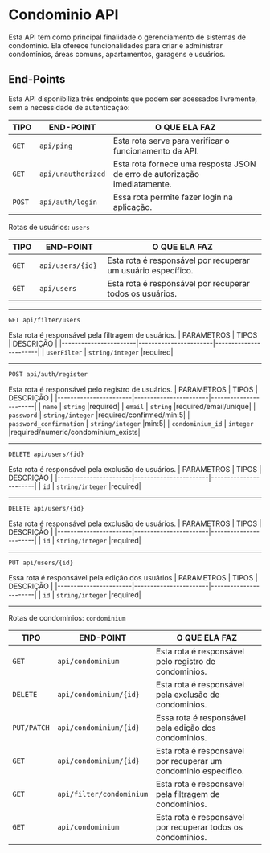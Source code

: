 # Condominio API
Esta API tem como principal finalidade o gerenciamento de sistemas de condomínio. Ela oferece funcionalidades para criar e administrar condomínios, áreas comuns, apartamentos, garagens e usuários.

## End-Points

Esta API disponibiliza três endpoints que podem ser acessados livremente, sem a necessidade de autenticação:

| TIPO | END-POINT | O QUE ELA FAZ |
|-----------------------|-----------------------|-----------------------|
| `GET`    | `api/ping`     |Esta rota serve para verificar o funcionamento da API.|
| `GET`   | `api/unauthorized`     |Esta rota fornece uma resposta JSON de erro de autorização imediatamente.|
| `POST`     | `api/auth/login `    |Essa rota permite fazer login na aplicação.|

Rotas de usuários: `users`

| TIPO | END-POINT | O QUE ELA FAZ |
|-----------------------|-----------------------|-----------------------|
| `GET`     | `api/users/{id} `    |Esta rota é responsável por recuperar um usuário específico.|
| `GET`     | `api/users`    |Esta rota é responsável por recuperar todos os usuários.|

***

```http
GET api/filter/users
```
Esta rota é responsável pela filtragem de usuários.
| PARAMETROS | TIPOS | DESCRIÇÃO |
|-----------------------|-----------------------|-----------------------|
| `userFilter`    | `string/integer`     |required|

***

```http
POST api/auth/register
```
Esta rota é responsável pelo registro de usuários.
| PARAMETROS | TIPOS | DESCRIÇÃO |
|-----------------------|-----------------------|-----------------------|
| `name`    | `string`     |required|
| `email`    | `string`     |required/email/unique|
| `password`    | `string/integer`     |required/confirmed/min:5|
| `password_confirmation`    | `string/integer`     |min:5|
| `condominium_id`    | `integer`     |required/numeric/condominium_exists|

***

```http
DELETE api/users/{id}
```
Esta rota é responsável pela exclusão de usuários.
| PARAMETROS | TIPOS | DESCRIÇÃO |
|-----------------------|-----------------------|-----------------------|
| `id`    | `string/integer`     |required|

***

```http
DELETE api/users/{id}
```
Esta rota é responsável pela exclusão de usuários.
| PARAMETROS | TIPOS | DESCRIÇÃO |
|-----------------------|-----------------------|-----------------------|
| `id`    | `string/integer`     |required|

***

```http
PUT api/users/{id}
```
Essa rota é responsável pela edição dos usuários
| PARAMETROS | TIPOS | DESCRIÇÃO |
|-----------------------|-----------------------|-----------------------|
| `id`    | `string/integer`     |required|

***

Rotas de condominios: `condominium`

| TIPO | END-POINT | O QUE ELA FAZ |
|-----------------------|-----------------------|-----------------------|
| `GET`    | `api/condominium`     |Esta rota é responsável pelo registro de condominios.|
| `DELETE`   | `api/condominium/{id}`     |Esta rota é responsável pela exclusão de condominios.|
| `PUT/PATCH`     | `api/condominium/{id} `    |Essa rota é responsável pela edição dos condominios.|
| `GET`     | `api/condominium/{id}`    |Esta rota é responsável por recuperar um condominio específico.|
| `GET`     | `api/filter/condominium`    |Esta rota é responsável pela filtragem de condominios.|
| `GET`     | `api/condominium`    |Esta rota é responsável por recuperar todos os condominios.|
